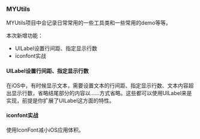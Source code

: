 ### MYUtils
MYUtils项目中会记录日常常用的一些工具类和一些常用的demo等等。

本次新增功能：
* UILabel设置行间距、指定显示行数
* iconfont实战

#### UILabel设置行间距、指定显示行数
 在iOS中，有时候显示文本，需要设置文本的行间距、指定显示行数、文本内容超出显示行数，省略结尾部分的内容以……方式省略。这些都可以使用UILabel来是实现，前提是你扩展了UILabel这方面的特性。

#### iconfont实战

使用IconFont减小iOS应用体积。
